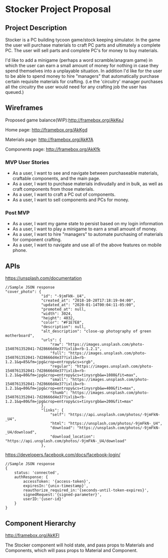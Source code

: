 # Stocker Project Proposal

## Project Description

Stocker is a PC building tycoon game/stock keeping simulator. In the game the user will purchase materials to craft PC parts and ultimately a complete PC. The user will sell parts and complete PC's for money to buy materials. 

I'd like to add a minigame (perhaps a word scramble/anagram game) in which the user can earn a small amount of money for nothing in case they spend themselves into a unplayable situation. In addition I'd like for the user to be able to spend money to hire "managers" that automatically purchase certain requisite materials for crafting. (i.e the 'circuitry' manager purchases all the circuitry the user would need for any crafting job the user has queued.)

## Wireframes

Proposed game balance(WIP):http://framebox.org/AkKeJ

Home page: http://framebox.org/AkKgd

Materials page: http://framebox.org/AkKfA

Components page: http://framebox.org/AkKfk

### MVP User Stories

* As a user, I want to see and navigate between purchaseable materials, craftable components, and the main page.
* As a user, I want to purchase materials indivudally and in bulk, as well as craft components from those materials.
* As a user, I want to craft a PC out of components.
* As a user, I want to sell components and PCs for money.

### Post MVP

* As a user, I want my game state to persist based on my login information
* As a user, I want to play a minigame to earn a small amount of money.
* As a user, I want to hire "managers" to automate purchasing of materials for component crafting.
* As a user, I want to navigate and use all of the above features on mobile phone.

## APIs
https://unsplash.com/documentation
```
//Sample JSON response
"cover_photo": {
                "id": "-9jmFkN-_U4",
                "created_at": "2018-10-28T17:18:19-04:00",
                "updated_at": "2020-01-14T00:04:11-05:00",
                "promoted_at": null,
                "width": 3024,
                "height": 4032,
                "color": "#F1E7E8",
                "description": null,
                "alt_description": "close-up photography of green motherboard",
                "urls": {
                    "raw": "https://images.unsplash.com/photo-1540761352041-7d28666d4e37?ixlib=rb-1.2.1",
                    "full": "https://images.unsplash.com/photo-1540761352041-7d28666d4e37?ixlib=rb-1.2.1&q=85&fm=jpg&crop=entropy&cs=srgb",
                    "regular": "https://images.unsplash.com/photo-1540761352041-7d28666d4e37?ixlib=rb-1.2.1&q=80&fm=jpg&crop=entropy&cs=tinysrgb&w=1080&fit=max",
                    "small": "https://images.unsplash.com/photo-1540761352041-7d28666d4e37?ixlib=rb-1.2.1&q=80&fm=jpg&crop=entropy&cs=tinysrgb&w=400&fit=max",
                    "thumb": "https://images.unsplash.com/photo-1540761352041-7d28666d4e37?ixlib=rb-1.2.1&q=80&fm=jpg&crop=entropy&cs=tinysrgb&w=200&fit=max"
                },
                "links": {
                    "self": "https://api.unsplash.com/photos/-9jmFkN-_U4",
                    "html": "https://unsplash.com/photos/-9jmFkN-_U4",
                    "download": "https://unsplash.com/photos/-9jmFkN-_U4/download",
                    "download_location": "https://api.unsplash.com/photos/-9jmFkN-_U4/download"
                },
```

https://developers.facebook.com/docs/facebook-login/
```
//Sample JSON response
{
    status: 'connected',
    authResponse: {
        accessToken: '{access-token}',
        expiresIn:'{unix-timestamp}',
        reauthorize_required_in:'{seconds-until-token-expires}',
        signedRequest:'{signed-parameter}',
        userID:'{user-id}'
    }
}
```
## Component Hierarchy

http://framebox.org/AkKFl

The Stocker component will hold state, and pass props to Materials and Components, which will pass props to Material and Component.
